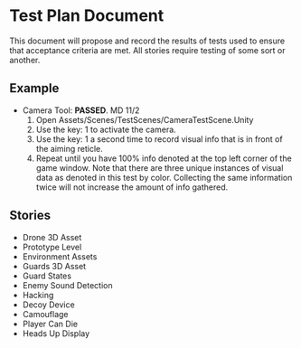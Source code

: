 # Test Plan Document
This document will propose and record the results of tests used to ensure that acceptance criteria are met. All stories require testing of some sort or another.

## Example
* Camera Tool: **PASSED**. MD 11/2
  1. Open Assets/Scenes/TestScenes/CameraTestScene.Unity
  2. Use the key: 1 to activate the camera.
  3. Use the key: 1 a second time to record visual info that is in front of the aiming reticle.
  4. Repeat until you have 100% info denoted at the top left corner of the game window. Note that there are three unique instances of visual data as denoted in this test by color. Collecting the same information twice will not increase the amount of info gathered.


## Stories
* Drone 3D Asset
* Prototype Level
* Environment Assets
* Guards 3D Asset
* Guard States
* Enemy Sound Detection
* Hacking
* Decoy Device
* Camouflage
* Player Can Die
* Heads Up Display
